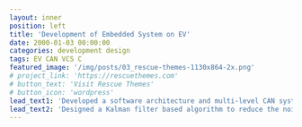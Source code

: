 ```yaml
---
layout: inner
position: left
title: 'Development of Embedded System on EV'
date: 2000-01-03 00:00:00
categories: development design
tags: EV CAN VCS C
featured_image: '/img/posts/03_rescue-themes-1130x864-2x.png'
# project_link: 'https://rescuethemes.com'
# button_text: 'Visit Rescue Themes'
# button_icon: 'wordpress'
lead_text1: 'Developed a software architecture and multi-level CAN systems based on AUTOSAR to improve the modularity and scalability of the system'
lead_text2: 'Designed a Kalman filter based algorithm to reduce the noise in the battery voltage measuring'
---
```


